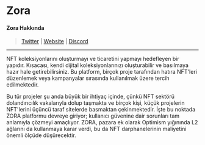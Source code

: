 # Zora

#### Zora Hakkında

> [Twitter](https://twitter.com/ourZORA) | [Website](https://zora.co/) | [Discord](https://discord.com/invite/Va58aMrcwk)&#x20;

***

NFT koleksiyonlarını oluşturmayı ve ticaretini yapmayı hedefleyen bir yapıdır. Kısacası, kendi dijital koleksiyonlarınızı oluşturabilir ve basılmaya hazır hale getirebilirsiniz. Bu platform, birçok proje tarafından hatıra NFT'leri düzenlemek veya kampanyalar sırasında kullanılmak üzere tercih edilmektedir.

Bu tür projeler şu anda büyük bir ihtiyaç içinde, çünkü NFT sektörü dolandırıcılık vakalarıyla dolup taşmakta ve birçok kişi, küçük projelerin NFT'lerini üçüncü taraf sitelerde basmaktan çekinmektedir. İşte bu noktada ZORA platformu devreye giriyor; kullanıcı güvenine dair sorunları tam anlamıyla çözmeyi amaçlıyor. ZORA, pazara ek olarak Optimism yığınında L2 ağlarını da kullanmaya karar verdi, bu da NFT darphanelerinin maliyetini önemli ölçüde düşürecektir.
